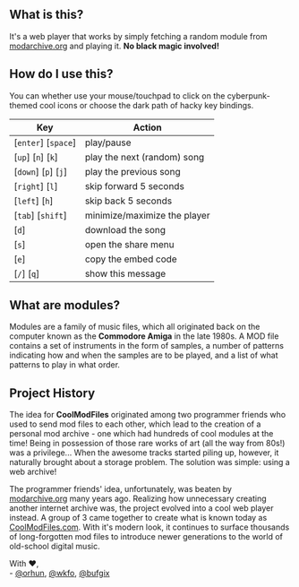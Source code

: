 ## What is this?

It's a web player that works by simply fetching a random module from [modarchive.org](https://modarchive.org) and playing it. **No black magic involved!**

## How do I use this?

You can whether use your mouse/touchpad to click on the cyberpunk-themed cool icons or choose the dark path of hacky key bindings.

| Key                  | Action                       |
|----------------------|------------------------------|
| [`enter`] [`space`]  | play/pause                   |
| [`up`] [`n`] [`k`]   | play the next (random) song  |
| [`down`] [`p`] [`j`] | play the previous song       |
| [`right`] [`l`]      | skip forward 5 seconds       |
| [`left`] [`h`]       | skip back 5 seconds          |
| [`tab`] [`shift`]    | minimize/maximize the player |
| [`d`]                | download the song            |
| [`s`]                | open the share menu          |
| [`e`]                | copy the embed code          |
| [`/`] [`q`]          | show this message            |

## What are modules?

Modules are a family of music files, which all originated back on the computer known as the **Commodore Amiga** in the late 1980s. A MOD file contains a set of instruments in the form of samples, a number of patterns indicating how and when the samples are to be played, and a list of what patterns to play in what order.

## Project History

The idea for **CoolModFiles** originated among two programmer friends who used to send mod files to each other, which lead to the creation of a personal
mod archive - one which had hundreds of cool modules at the time! Being in possession of those rare works of art (all the way from 80s!) was a privilege...
When the awesome tracks started piling up, however, it naturally brought about a storage problem. The solution was simple: using a web archive!

The programmer friends' idea, unfortunately, was beaten by [modarchive.org](https://modarchive.org) many years ago. Realizing how unnecessary creating another internet archive was, the project evolved into a cool web player instead. A group of 3 came together to create what is known today as [CoolModFiles.com](https://CoolModFiles.com). With it's modern look, it continues to surface thousands of long-forgotten mod files to introduce newer generations to the world of old-school digital music.

With ♥,  
\- [@orhun](https://github.com/orhun), [@wkfo](https://github.com/wkfo), [@bufgix](https://github.com/bufgix)